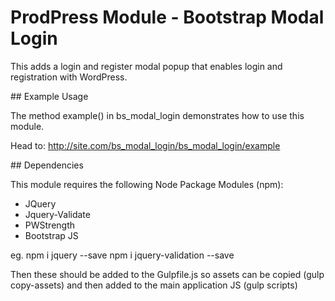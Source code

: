 # ProdPress Module - Bootstrap Modal Login

This adds a login and register modal popup that enables login and registration with WordPress.

## Example Usage

The method example() in bs_modal_login demonstrates how to use this module.

Head to: http://site.com/bs_modal_login/bs_modal_login/example

## Dependencies

This module requires the following Node Package Modules (npm):

* JQuery
* Jquery-Validate
* PWStrength
* Bootstrap JS

eg. 
npm i jquery --save
npm i jquery-validation --save

Then these should be added to the Gulpfile.js so assets can be copied (gulp copy-assets) and then added to the main application JS (gulp scripts)



